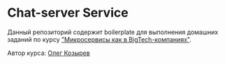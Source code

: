 # Chat-server Service

Данный репозиторий содержит boilerplate для выполнения домашних заданий по курсу ["Микросервисы как в BigTech-компаниях"](https://olezhek28.courses/).

Автор курса: [Олег Козырев](https://www.linkedin.com/in/olezhek28/)
